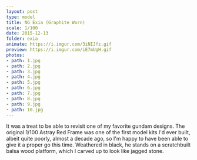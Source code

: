 ```yaml
---
layout: post
type: model
title: NG Exia (Graphite Worn)
scale: 1/100 
date: 2015-12-13
folder: exia
animate: https://i.imgur.com/3iNIJfz.gif
preview: https://i.imgur.com/iE7mUgH.gif
photos:
- path: 1.jpg
- path: 2.jpg
- path: 3.jpg
- path: 4.jpg
- path: 5.jpg
- path: 6.jpg
- path: 7.jpg
- path: 8.jpg
- path: 9.jpg
- path: 10.jpg												
---
```


It was a treat to be able to revisit one of my favorite gundam designs. The original 1/100 Astray Red Frame was one of the first model kits I'd ever built, albeit quite poorly, almost a decade ago, so I'm happy to have been able to give it a proper go this time. Weathered in black, he stands on a scratchbuilt balsa wood platform, which I carved up to look like jagged stone.